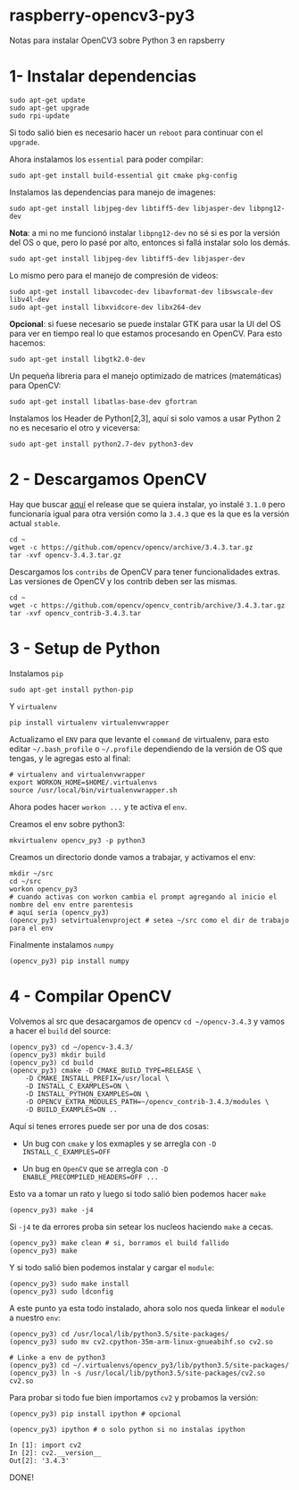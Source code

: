 # raspberry-opencv3-py3
Notas para instalar OpenCV3 sobre Python 3 en rapsberry


# 1- Instalar dependencias

```
sudo apt-get update
sudo apt-get upgrade
sudo rpi-update
```

Si todo salió bien es necesario hacer un `reboot` para continuar con el `upgrade`.

Ahora instalamos los `essential` para poder compilar:

```
sudo apt-get install build-essential git cmake pkg-config
```

Instalamos las dependencias para manejo de imagenes:

```
sudo apt-get install libjpeg-dev libtiff5-dev libjasper-dev libpng12-dev
```

**Nota**: a mi no me funcionó instalar `libpng12-dev` no sé si es por la versión del OS o que, pero lo pasé por alto, entonces si fallá instalar solo los demás.

```
sudo apt-get install libjpeg-dev libtiff5-dev libjasper-dev
```

Lo mismo pero para el manejo de compresión de videos:

```
sudo apt-get install libavcodec-dev libavformat-dev libswscale-dev libv4l-dev
sudo apt-get install libxvidcore-dev libx264-dev
```

**Opcional**: si fuese necesario se puede instalar GTK para usar la UI del OS para ver en tiempo real lo que estamos procesando en OpenCV. Para esto hacemos:

```
sudo apt-get install libgtk2.0-dev
```

Un pequeña libreria para el manejo optimizado de matrices (matemáticas) para OpenCV:

```
sudo apt-get install libatlas-base-dev gfortran
```

Instalamos los Header de Python[2,3], aquí si solo vamos a usar Python 2 no es necesario el otro y viceversa:

```
sudo apt-get install python2.7-dev python3-dev
```


# 2 - Descargamos OpenCV

Hay que buscar [aquí](https://github.com/opencv/opencv/releases) el release que se quiera instalar, yo instalé `3.1.0` pero funcionaría igual para otra versión como la `3.4.3` que es la que es la versión actual `stable`.

```
cd ~
wget -c https://github.com/opencv/opencv/archive/3.4.3.tar.gz
tar -xvf opencv-3.4.3.tar.gz
```

Descargamos los `contribs` de OpenCV para tener funcionalidades extras. Las versiones de OpenCV y los contrib deben ser las mismas.

```
cd ~
wget -c https://github.com/opencv/opencv_contrib/archive/3.4.3.tar.gz
tar -xvf opencv_contrib-3.4.3.tar
```


# 3 - Setup de Python

Instalamos `pip` 

```
sudo apt-get install python-pip
```

Y `virtualenv`

```
pip install virtualenv virtualenvwrapper
```

Actualizamo el `ENV` para que levante el `command` de virtualenv, para esto editar `~/.bash_profile` o `~/.profile` dependiendo de la versión de OS que tengas, y le agregas esto al final:

```
# virtualenv and virtualenvwrapper
export WORKON_HOME=$HOME/.virtualenvs
source /usr/local/bin/virtualenvwrapper.sh
```

Ahora podes hacer `workon ...` y te activa el `env`.

Creamos el env sobre python3:

```
mkvirtualenv opencv_py3 -p python3
```

Creamos un directorio donde vamos a trabajar, y activamos el env:

```
mkdir ~/src
cd ~/src
workon opencv_py3
# cuando activas con workon cambia el prompt agregando al inicio el nombre del env entre parentesis
# aquí sería (opencv_py3)
(opencv_py3) setvirtualenvproject # setea ~/src como el dir de trabajo para el env 
```

Finalmente instalamos `numpy`

```
(opencv_py3) pip install numpy
```

# 4 - Compilar OpenCV

Volvemos al src que desacargamos de opencv `cd ~/opencv-3.4.3` y vamos a hacer el `build` del source:

```
(opencv_py3) cd ~/opencv-3.4.3/
(opencv_py3) mkdir build
(opencv_py3) cd build
(opencv_py3) cmake -D CMAKE_BUILD_TYPE=RELEASE \
	-D CMAKE_INSTALL_PREFIX=/usr/local \
	-D INSTALL_C_EXAMPLES=ON \
	-D INSTALL_PYTHON_EXAMPLES=ON \
	-D OPENCV_EXTRA_MODULES_PATH=~/opencv_contrib-3.4.3/modules \
	-D BUILD_EXAMPLES=ON ..
```

Aquí si tenes errores puede ser por una de dos cosas:


  - Un bug con `cmake` y los exmaples y se arregla con `-D INSTALL_C_EXAMPLES=OFF`

  - Un bug en `OpenCV` que se arregla con `-D ENABLE_PRECOMPILED_HEADERS=OFF ...`
  
  
Esto va a tomar un rato y luego si todo salió bien podemos hacer `make`

```
(opencv_py3) make -j4
```

Si `-j4` te da errores proba sin setear los nucleos haciendo `make` a cecas.

```
(opencv_py3) make clean # si, borramos el build fallido
(opencv_py3) make
```

Y si todo salió bien podemos instalar y cargar el `module`:

```
(opencv_py3) sudo make install
(opencv_py3) sudo ldconfig
```

A este punto ya esta todo instalado, ahora solo nos queda linkear el `module` a nuestro `env`:

```
(opencv_py3) cd /usr/local/lib/python3.5/site-packages/
(opencv_py3) sudo mv cv2.cpython-35m-arm-linux-gnueabihf.so cv2.so

# Linke a env de python3
(opencv_py3) cd ~/.virtualenvs/opencv_py3/lib/python3.5/site-packages/
(opencv_py3) ln -s /usr/local/lib/python3.5/site-packages/cv2.so cv2.so
```

Para probar si todo fue bien importamos `cv2` y probamos la versión:

```
(opencv_py3) pip install ipython # opcional

(opencv_py3) ipython # o solo python si no instalas ipython

In [1]: import cv2
In [2]: cv2.__version__
Out[2]: '3.4.3'
```

DONE!
